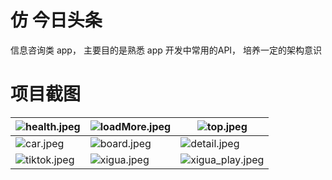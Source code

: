 # 仿 今日头条
信息咨询类 app， 主要目的是熟悉 app 开发中常用的API， 培养一定的架构意识

# 项目截图
| ![health.jpeg](https://upload-images.jianshu.io/upload_images/19741117-d25b63c08036c89c.jpeg?imageMogr2/auto-orient/strip%7CimageView2/2/w/1240)|![loadMore.jpeg](https://upload-images.jianshu.io/upload_images/19741117-b971aadee832457c.jpeg?imageMogr2/auto-orient/strip%7CimageView2/2/w/1240)|![top.jpeg](https://upload-images.jianshu.io/upload_images/19741117-7d461ecf316df609.jpeg?imageMogr2/auto-orient/strip%7CimageView2/2/w/1240)  |
|  ----  | ----  | ----  |
| ![car.jpeg](https://upload-images.jianshu.io/upload_images/19741117-3841c2c7f47483e8.jpeg?imageMogr2/auto-orient/strip%7CimageView2/2/w/1240) |![board.jpeg](https://upload-images.jianshu.io/upload_images/19741117-9be35cb13b6445a3.jpeg?imageMogr2/auto-orient/strip%7CimageView2/2/w/1240) |![detail.jpeg](https://upload-images.jianshu.io/upload_images/19741117-f5be01f5c3d486d8.jpeg?imageMogr2/auto-orient/strip%7CimageView2/2/w/1240)|
|  ![tiktok.jpeg](https://upload-images.jianshu.io/upload_images/19741117-10989283bc48d1ab.jpeg?imageMogr2/auto-orient/strip%7CimageView2/2/w/1240) | ![xigua.jpeg](https://upload-images.jianshu.io/upload_images/19741117-42563eb9e691b05c.jpeg?imageMogr2/auto-orient/strip%7CimageView2/2/w/1240) |![xigua_play.jpeg](https://upload-images.jianshu.io/upload_images/19741117-aabe28a8dfff4e8c.jpeg?imageMogr2/auto-orient/strip%7CimageView2/2/w/1240)|